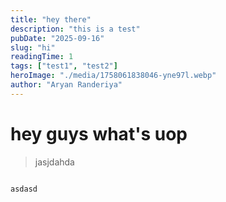 ```yaml
---
title: "hey there"
description: "this is a test"
pubDate: "2025-09-16"
slug: "hi"
readingTime: 1
tags: ["test1", "test2"]
heroImage: "./media/1758061838046-yne97l.webp"
author: "Aryan Randeriya"
---
```


# hey guys what's uop

> jasjdahda

```

asdasd

```
